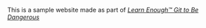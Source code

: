 This is a sample website made as part of
[*Learn Enough™ Git to Be Dangerous*](http://learnenough.com/git-tutorial)
